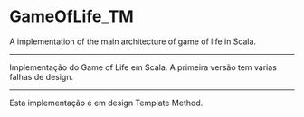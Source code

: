 # GameOfLife_TM
A implementation of the main architecture of game of life in Scala.

-------------
Implementação do Game of Life em Scala. A primeira versão tem várias falhas de design.

---
Esta implementação é em design Template Method.

